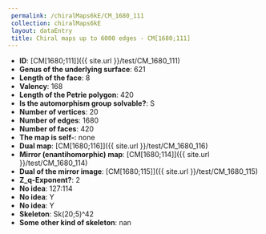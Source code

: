 ```yaml
--- 
 permalink: /chiralMaps6kE/CM_1680_111 
 collection: chiralMaps6kE
 layout: dataEntry
 title: Chiral maps up to 6000 edges - CM[1680;111]
---
```


- **ID**: [CM[1680;111]]({{ site.url }}/test/CM_1680_111)
- **Genus of the underlying surface**: 621
- **Length of the face**: 8
- **Valency**: 168
- **Length of the Petrie polygon**: 420
- **Is the automorphism group solvable?**: S
- **Number of vertices**: 20
- **Number of edges**: 1680
- **Number of faces**: 420
- **The map is self-**: none
- **Dual map**: [CM[1680;116]]({{ site.url }}/test/CM_1680_116)
- **Mirror (enantihomorphic) map**: [CM[1680;114]]({{ site.url }}/test/CM_1680_114)
- **Dual of the mirror image**: [CM[1680;115]]({{ site.url }}/test/CM_1680_115)
- **Z_q-Exponent?**: 2
- **No idea**:  127:114
- **No idea**: Y
- **No idea**: Y
- **Skeleton**: Sk(20;5)^42
- **Some other kind of skeleton**: nan
